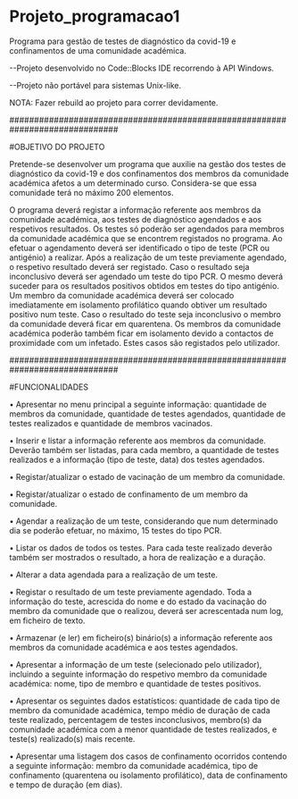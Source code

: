 # Projeto_programacao1
Programa para gestão de testes de diagnóstico da covid-19 e confinamentos de uma comunidade académica.

--Projeto desenvolvido no Code::Blocks IDE recorrendo à API Windows.

--Projeto não portável para sistemas Unix-like.

NOTA: Fazer rebuild ao projeto para correr devidamente.

##############################################################################

#OBJETIVO DO PROJETO

Pretende-se desenvolver um programa que auxilie na gestão dos testes de diagnóstico
da covid-19 e dos confinamentos dos membros da comunidade académica afetos a um
determinado curso. Considera-se que essa comunidade terá no máximo 200 elementos.

O programa deverá registar a informação referente aos membros da comunidade
académica, aos testes de diagnóstico agendados e aos respetivos resultados.
Os testes só poderão ser agendados para membros da comunidade académica que se
encontrem registados no programa. Ao efetuar o agendamento deverá ser identificado o
tipo de teste (PCR ou antigénio) a realizar.
Após a realização de um teste previamente agendado, o respetivo resultado deverá ser
registado. Caso o resultado seja inconclusivo deverá ser agendado um teste do tipo PCR.
O mesmo deverá suceder para os resultados positivos obtidos em testes do tipo antigénio.
Um membro da comunidade académica deverá ser colocado imediatamente em
isolamento profilático quando obtiver um resultado positivo num teste. Caso o resultado
do teste seja inconclusivo o membro da comunidade deverá ficar em quarentena.
Os membros da comunidade académica poderão também ficar em isolamento devido a
contactos de proximidade com um infetado. Estes casos são registados pelo utilizador.

##############################################################################

#FUNCIONALIDADES

• Apresentar no menu principal a seguinte informação: quantidade de membros
da comunidade, quantidade de testes agendados, quantidade de testes
realizados e quantidade de membros vacinados.

• Inserir e listar a informação referente aos membros da comunidade.
Deverão também ser listadas, para cada membro, a quantidade de testes
realizados e a informação (tipo de teste, data) dos testes agendados.

• Registar/atualizar o estado de vacinação de um membro da comunidade.

• Registar/atualizar o estado de confinamento de um membro da comunidade.

• Agendar a realização de um teste, considerando que num determinado dia se
poderão efetuar, no máximo, 15 testes do tipo PCR.

• Listar os dados de todos os testes. Para cada teste realizado deverão
também ser mostrados o resultado, a hora de realização e a duração.

• Alterar a data agendada para a realização de um teste.

• Registar o resultado de um teste previamente agendado.
Toda a informação do teste, acrescida do nome e do estado da vacinação do
membro da comunidade que o realizou, deverá ser acrescentada num log, em
ficheiro de texto.

• Armazenar (e ler) em ficheiro(s) binário(s) a informação referente aos
membros da comunidade académica e aos testes agendados.

• Apresentar a informação de um teste (selecionado pelo utilizador),
incluindo a seguinte informação do respetivo membro da comunidade
académica: nome, tipo de membro e quantidade de testes positivos.

• Apresentar os seguintes dados estatísticos: quantidade de cada tipo de
membro da comunidade académica, tempo médio de duração de cada teste
realizado, percentagem de testes inconclusivos, membro(s) da comunidade
académica com a menor quantidade de testes realizados, e teste(s)
realizado(s) mais recente.

• Apresentar uma listagem dos casos de confinamento ocorridos contendo a
seguinte informação: membro da comunidade académica, tipo de confinamento
(quarentena ou isolamento profilático), data de confinamento e tempo de
duração (em dias).
